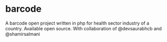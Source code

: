 # barcode
A barcode open project written in php for health sector industry of a country. Available open source. With collaboration of @devsaurabhcb and @shamirsalmani
